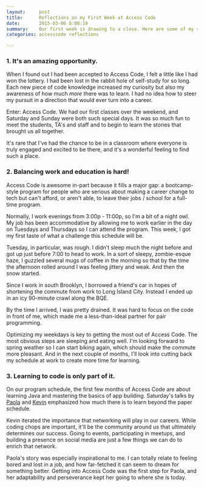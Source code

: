 ```yaml
---
layout:     post
title:      Reflections on my First Week at Access Code
date:       2015-03-06 8:00:19
summary:    Our first week is drawing to a close. Here are some of my reflections.
categories: accesscode reflections

---
```


### 1. It's an amazing opportunity.
<p>When I found out I had been accepted to Access Code, I felt a little like I had won the lottery. I had been lost in the rabbit hole of self-study for so long. Each new piece of code knowledge increased my curiosity but also my awareness of how much <i>more</i> there was to learn. I had no idea how to steer my pursuit in a direction that would ever turn into a career. </p>

<p>Enter: Access Code. We had our first classes over the weekend, and Saturday and Sunday were both such special days. It was so much fun to meet the students, TA's and staff and to begin to learn the stories that brought us all together.</p>

<p>It's rare that I've had the chance to be in a classroom where everyone is truly engaged and excited to be there, and it's a wonderful feeling to find such a place. </p>

### 2. Balancing work and education is hard!

<p>Access Code is awesome in-part because it fills a major gap: a bootcamp-style program for people who are serious about making a career change to tech but can't afford, or aren't able, to leave their jobs / school for a full-time program.</p>

<p>Normally, I work evenings from 3:00p - 11:00p, so I'm a bit of a night owl. My job has been accommodative by allowing me to work earlier in the day on Tuesdays and Thursdays so I can attend the program. This week, I got my first taste of what a challenge this schedule will be.</p>

<p>Tuesday, in particular, was rough. I didn't sleep much the night before and got up just before 7:00 to head to work. In a sort of sleepy, zombie-esque haze, I guzzled several mugs of coffee in the morning so that by the time the afternoon rolled around I was feeling jittery and weak. And then the snow started.</p>

<p>Since I work in south Brooklyn, I borrowed a friend's car in hopes of shortening the commute from work to Long Island City. Instead I ended up in an icy 90-minute crawl along the BQE.<p>

<p>By the time I arrived, I was pretty drained. It was hard to focus on the code in front of me, which made me a less-than-ideal partner for pair programming.</p>

<p>Optimizing my weekdays is key to getting the most out of Access Code. The most obvious steps are sleeping and eating well. I'm looking forward to spring weather so I can start biking again, which should make the commute more pleasant. And in the next couple of months, I'll look into cutting back my schedule at work to create more time for learning.</p>

### 3. Learning to code is only part of it.

<p>On our program schedule, the first few months of Access Code are about learning Java and mastering the basics of app building. Saturday's talks by <a href="https://twitter.com/PaolaNotPaolo">Paola</a> and <a href="https://twitter.com/kpgalligan">Kevin</a> emphasized how much there is to learn beyond the paper schedule.</p>

<p>Kevin iterated the importance that networking will play in our careers. While coding chops are important, it'll be the community around us that ultimately determines our success. Going to events, participating in meetups, and building a presence on social media are just a few things we can do to enrich that network.</p>

<p>Paola's story was especially inspirational to me. I can totally relate to feeling bored and lost in a job, and how far-fetched it can seem to dream for something better. Getting into Access Code was the first step for Paola, and her adaptability and perseverance kept her going to where she is today.</p>

<br>
